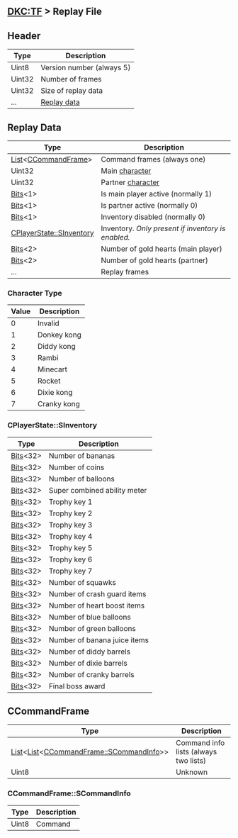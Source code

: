 ## [DKC:TF](/formats.md#dkctf) > Replay File

## Header
| Type | Description |
| --- | --- |
| Uint8 | Version number (always 5) |
| Uint32 | Number of frames |
| Uint32 | Size of replay data |
| ... | [Replay data](#replay-data) |

## Replay Data
| Type | Description |
| --- | --- |
| [List]&lt;[CCommandFrame]&gt; | Command frames (always one) |
| Uint32 | Main [character](#character-type) |
| Uint32 | Partner [character](#character-type) |
| [Bits]&lt;1&gt; | Is main player active (normally 1) |
| [Bits]&lt;1&gt; | Is partner active (normally 0) |
| [Bits]&lt;1&gt; | Inventory disabled (normally 0) |
| [CPlayerState::SInventory](#cplayerstatesinventory) | Inventory. *Only present if inventory is enabled.* | [Bits]&lt;4&gt; | Number of collected puzzle pieces |
| [Bits]&lt;2&gt; | Number of gold hearts (main player) |
| [Bits]&lt;2&gt; | Number of gold hearts (partner) |
| ... | Replay frames |

### Character Type
| Value | Description |
| --- | --- |
| 0 | Invalid |
| 1 | Donkey kong |
| 2 | Diddy kong |
| 3 | Rambi |
| 4 | Minecart |
| 5 | Rocket |
| 6 | Dixie kong |
| 7 | Cranky kong |

### CPlayerState::SInventory
| Type | Description |
| --- | --- |
| [Bits]&lt;32&gt; | Number of bananas |
| [Bits]&lt;32&gt; | Number of coins |
| [Bits]&lt;32&gt; | Number of balloons |
| [Bits]&lt;32&gt; | Super combined ability meter |
| [Bits]&lt;32&gt; | Trophy key 1 | 
| [Bits]&lt;32&gt; | Trophy key 2 |
| [Bits]&lt;32&gt; | Trophy key 3 |
| [Bits]&lt;32&gt; | Trophy key 4 |
| [Bits]&lt;32&gt; | Trophy key 5 |
| [Bits]&lt;32&gt; | Trophy key 6 |
| [Bits]&lt;32&gt; | Trophy key 7 |
| [Bits]&lt;32&gt; | Number of squawks |
| [Bits]&lt;32&gt; | Number of crash guard items |
| [Bits]&lt;32&gt; | Number of heart boost items |
| [Bits]&lt;32&gt; | Number of blue balloons |
| [Bits]&lt;32&gt; | Number of green balloons |
| [Bits]&lt;32&gt; | Number of banana juice items |
| [Bits]&lt;32&gt; | Number of diddy barrels |
| [Bits]&lt;32&gt; | Number of dixie barrels |
| [Bits]&lt;32&gt; | Number of cranky barrels |
| [Bits]&lt;32&gt; | Final boss award |

## CCommandFrame
| Type | Description |
| --- | --- |
| [List]&lt;[List]&lt;[CCommandFrame::SCommandInfo](#ccommandframescommandinfo)&gt;&gt; | Command info lists (always two lists) |
| Uint8 | Unknown |

### CCommandFrame::SCommandInfo
| Type | Description |
| --- | --- |
| Uint8 | Command |

[CCommandFrame]: #ccommandframe

[CFourCC]: types.md#cfourcc
[CObjectId]: types.md#cobjectid
[CGuid]: types.md#cguid
[CAABox]: types.md#caabox
[CVector3f]: types.md#cvector3f
[CColor4f]: types.md#ccolor4f
[CMayaSpline]: types.md#cmayaspline
[CTimelineData]: types.md#ctimelinedata
[Property]: #property-format
[List]: types.md#list
[String]: types.md#string
[CString]: types.md#cstring
[Bits]: types.md#bits
